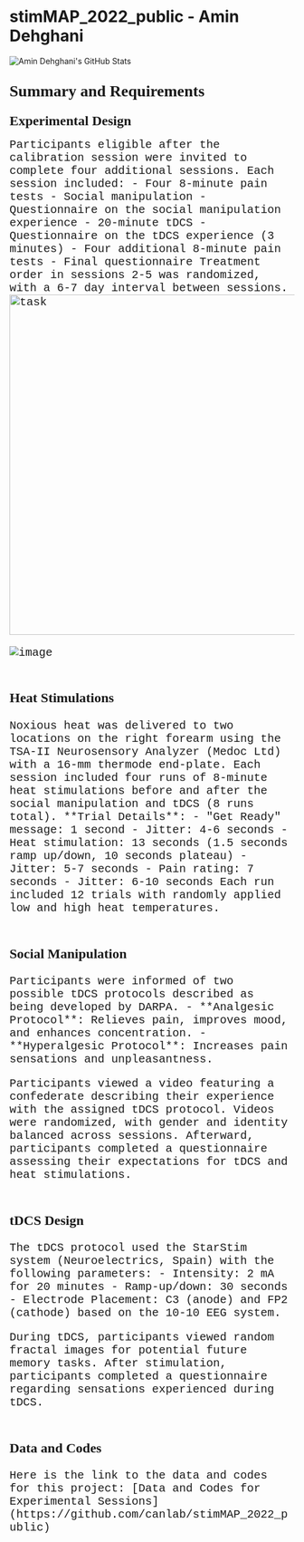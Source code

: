 # stimMAP_2022_public - Amin Dehghani


<img src="https://github-readme-stats.vercel.app/api?username=Amindeh" alt="Amin Dehghani's GitHub Stats" />

## <span style="font-family: 'Times New Roman'; font-size: 28px;">Summary and Requirements</span>

### <span style="font-family: 'Verdana'; font-size: 24px;">Experimental Design</span>

<span style="font-family: 'Courier New'; font-size: 20px;">
Participants eligible after the calibration session were invited to complete four additional sessions. Each session included:
- Four 8-minute pain tests
- Social manipulation
- Questionnaire on the social manipulation experience
- 20-minute tDCS
- Questionnaire on the tDCS experience (3 minutes)
- Four additional 8-minute pain tests
- Final questionnaire  
Treatment order in sessions 2-5 was randomized, with a 6-7 day interval between sessions.


<img width="601" alt="task" src="https://github.com/user-attachments/assets/7e2e4c8f-fa9f-4d92-8c7e-b4cf88f64f6c" />

![image](https://github.com/user-attachments/assets/8282591a-70de-4b7d-b48e-04d5bf2de8af)
</span>
<br><br>

### <span style="font-family: 'Verdana'; font-size: 24px;">Heat Stimulations</span>
<span style="font-family: 'Courier New'; font-size: 20px;">
Noxious heat was delivered to two locations on the right forearm using the TSA-II Neurosensory Analyzer (Medoc Ltd) with a 16-mm thermode end-plate. Each session included four runs of 8-minute heat stimulations before and after the social manipulation and tDCS (8 runs total). 
**Trial Details**:
- "Get Ready" message: 1 second  
- Jitter: 4-6 seconds  
- Heat stimulation: 13 seconds (1.5 seconds ramp up/down, 10 seconds plateau)  
- Jitter: 5-7 seconds  
- Pain rating: 7 seconds  
- Jitter: 6-10 seconds  
Each run included 12 trials with randomly applied low and high heat temperatures.
</span>
<br><br>

### <span style="font-family: 'Verdana'; font-size: 24px;">Social Manipulation</span>

<span style="font-family: 'Courier New'; font-size: 20px;">
Participants were informed of two possible tDCS protocols described as being developed by DARPA.  
- **Analgesic Protocol**: Relieves pain, improves mood, and enhances concentration.  
- **Hyperalgesic Protocol**: Increases pain sensations and unpleasantness.

Participants viewed a video featuring a confederate describing their experience with the assigned tDCS protocol. Videos were randomized, with gender and identity balanced across sessions. Afterward, participants completed a questionnaire assessing their expectations for tDCS and heat stimulations.
</span>
<br><br>

### <span style="font-family: 'Verdana'; font-size: 24px;">tDCS Design</span>

<span style="font-family: 'Courier New'; font-size: 20px;">
The tDCS protocol used the StarStim system (Neuroelectrics, Spain) with the following parameters:
- Intensity: 2 mA for 20 minutes  
- Ramp-up/down: 30 seconds  
- Electrode Placement: C3 (anode) and FP2 (cathode) based on the 10-10 EEG system.  

During tDCS, participants viewed random fractal images for potential future memory tasks. After stimulation, participants completed a questionnaire regarding sensations experienced during tDCS.
</span>
<br><br>

### <span style="font-family: 'Verdana'; font-size: 24px;">Data and Codes</span>

<span style="font-family: 'Courier New'; font-size: 20px;">
Here is the link to the data and codes for this project:  
[Data and Codes for Experimental Sessions](https://github.com/canlab/stimMAP_2022_public)
</span>

